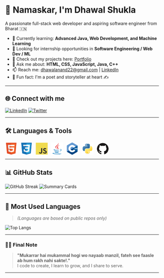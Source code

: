 # 🙏 Namaskar, I'm Dhawal Shukla  

A passionate full-stack web developer and aspiring software engineer from Bharat 🇮🇳

- 🌱 Currently learning: **Advanced Java, Web Development, and Machine Learning**
- 💼 Looking for internship opportunities in **Software Engineering / Web Dev / ML**
- 📂 Check out my projects here: [Portfolio](DhawalShankar.github.io)
- 💬 Ask me about: **HTML, CSS, JavaScript, Java, C++**
- 📫 Reach me: dhawalanand22@gmail.com | [LinkedIn](https://www.linkedin.com/in/dhawalshukl/)
- 🧠 Fun fact: I'm a poet and storyteller at heart ✍️

---

## 🌐 Connect with me  

[![LinkedIn](https://img.shields.io/badge/LinkedIn-Dhawal%20Shukla-blue?style=flat&logo=linkedin)](https://www.linkedin.com/in/dhawalshukl/)
[![Twitter](https://img.shields.io/badge/Twitter-@dhawalshukla-blue?style=flat&logo=twitter)](https://x.com/dhawalshukl)

---

## 🛠️ Languages & Tools  

<div style="display:flex; gap:10px;">
  <img src="https://raw.githubusercontent.com/devicons/devicon/master/icons/html5/html5-original.svg" alt="HTML5" width="40" />
  <img src="https://raw.githubusercontent.com/devicons/devicon/master/icons/css3/css3-original.svg" alt="CSS3" width="40" />
  <img src="https://raw.githubusercontent.com/devicons/devicon/master/icons/javascript/javascript-original.svg" alt="JavaScript" width="40" />
  <img src="https://raw.githubusercontent.com/devicons/devicon/master/icons/java/java-original.svg" alt="Java" width="40" />
  <img src="https://raw.githubusercontent.com/devicons/devicon/master/icons/cplusplus/cplusplus-original.svg" alt="C++" width="40" />
  <img src="https://raw.githubusercontent.com/devicons/devicon/master/icons/python/python-original.svg" alt="Python" width="40" />
  <img src="https://raw.githubusercontent.com/devicons/devicon/master/icons/github/github-original.svg" alt="GitHub" width="40" />
</div>

---

## 📊 GitHub Stats  

![GitHub Streak](https://github-readme-streak-stats.herokuapp.com?user=DhawalShankar&theme=radical&hide_border=false)
![Summary Cards](https://github-profile-summary-cards.vercel.app/api/cards/profile-details?username=DhawalShankar&theme=radical)

---

## 🚀 Most Used Languages  

> *(Languages are based on public repos only)*

![Top Langs](https://github-readme-stats.vercel.app/api/top-langs/?username=DhawalShankar&layout=compact&langs_count=6&theme=radical&hide=html)

---

### 🙇‍♂️ Final Note  

> **"Mukarrar hai mukammal hogi wo nayaab manzil, fateh see faasle ab hum rakh nahi sakte!."**  
> I code to create, I learn to grow, and I share to serve.

---

